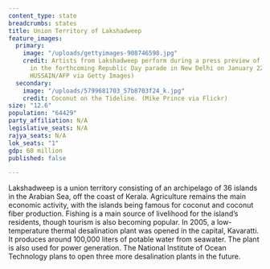 ```yaml
---
content_type: state
breadcrumbs: states
title: Union Territory of Lakshadweep
feature_images:
  primary:
    image: "/uploads/gettyimages-908746598.jpg"
    credit: Artists from Lakshadweep perform during a press preview of floats participating
      in the forthcoming Republic Day parade in New Delhi on January 22, 2018. (SAJJAD
      HUSSAIN/AFP via Getty Images)
  secondary:
    image: "/uploads/5799681703_57b8703f24_k.jpg"
    credit: Coconut on the Tideline. (Mike Prince via Flickr)
size: "12.6"
population: "64429"
party_affiliation: N/A
legislative_seats: N/A
rajya_seats: N/A
lok_seats: "1"
gdp: 60 million
published: false

---
```

Lakshadweep is a union territory consisting of an archipelago of 36 islands in the Arabian Sea, off the coast of Kerala. Agriculture remains the main economic activity, with the islands being famous for coconut and coconut fiber production. Fishing is a main source of livelihood for the island’s residents, though tourism is also becoming popular. In 2005, a low-temperature thermal desalination plant was opened in the capital, Kavaratti. It produces around 100,000 liters of potable water from seawater. The plant is also used for power generation. The National Institute of Ocean Technology plans to open three more desalination plants in the future.